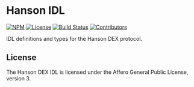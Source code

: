 # Hanson IDL

[![NPM](https://img.shields.io/npm/v/@hansondex/hanson-idl)](https://www.npmjs.com/package/@hansondex/hanson-idl)
[![License](https://img.shields.io/npm/l/@hansondex/hanson-idl)](https://github.com/hansondex/hanson-idl/blob/master/LICENSE.txt)
[![Build Status](https://img.shields.io/github/workflow/status/hansondex/hanson-idl/CI/master)](https://github.com/hansondex/hanson-idl/actions/workflows/main.yml?query=branch%3Amaster)
[![Contributors](https://img.shields.io/github/contributors/hansondex/hanson-idl)](https://github.com/hansondex/hanson-idl/graphs/contributors)

IDL definitions and types for the Hanson DEX protocol.

## License

The Hanson DEX IDL is licensed under the Affero General Public License, version 3.
